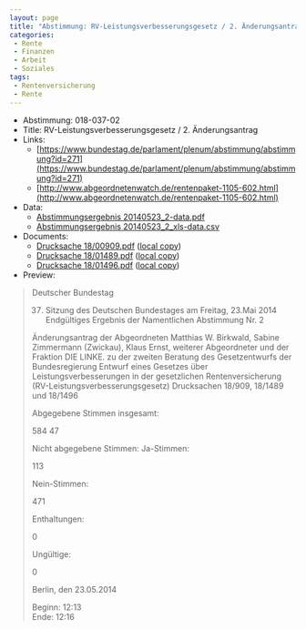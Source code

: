 ```yaml
---
layout: page
title: "Abstimmung: RV-Leistungsverbesserungsgesetz / 2. Änderungsantrag"
categories:
 - Rente
 - Finanzen
 - Arbeit
 - Soziales
tags:
 - Rentenversicherung
 - Rente
---
```


* Abstimmung: 018-037-02
* Title: RV-Leistungsverbesserungsgesetz / 2. Änderungsantrag
* Links: 
    * [https://www.bundestag.de/parlament/plenum/abstimmung/abstimmung?id=271](https://www.bundestag.de/parlament/plenum/abstimmung/abstimmung?id=271)
    * [http://www.abgeordnetenwatch.de/rentenpaket-1105-602.html](http://www.abgeordnetenwatch.de/rentenpaket-1105-602.html)
* Data: 
    * [Abstimmungsergebnis 20140523_2-data.pdf](/res/abstimmungsliste/20140523_2-data.pdf)
    * [Abstimmungsergebnis 20140523_2_xls-data.csv](/res/abstimmungsliste/analyses/20140523_2_xls-data.csv)
* Documents: 
    * [Drucksache 18/00909.pdf](http://dip21.bundestag.de/dip21/btd/18/009/1800909.pdf) ([local copy](/res/abstimmungsdaten/018-037-02/1800909.pdf))
    * [Drucksache 18/01489.pdf](http://dip21.bundestag.de/dip21/btd/18/014/1801489.pdf) ([local copy](/res/abstimmungsdaten/018-037-02/1801489.pdf))
    * [Drucksache 18/01496.pdf](http://dip21.bundestag.de/dip21/btd/18/014/1801496.pdf) ([local copy](/res/abstimmungsdaten/018-037-02/1801496.pdf))
* Preview: 
> Deutscher Bundestag
> 
> 37. Sitzung des Deutschen Bundestages
> am Freitag, 23.Mai 2014
> Endgültiges Ergebnis der Namentlichen Abstimmung Nr. 2
> 
> Änderungsantrag der Abgeordneten Matthias W. Birkwald, Sabine Zimmermann
> (Zwickau), Klaus Ernst, weiterer Abgeordneter und der Fraktion DIE LINKE.
> zu der zweiten Beratung des Gesetzentwurfs der Bundesregierung
> Entwurf eines Gesetzes über Leistungsverbesserungen in der gesetzlichen
> Rentenversicherung (RV-Leistungsverbesserungsgesetz)
> Drucksachen 18/909, 18/1489 und 18/1496
> 
> Abgegebene Stimmen insgesamt:
> 
> 584
> 47
> 
> Nicht abgegebene Stimmen:
> Ja-Stimmen:
> 
> 113
> 
> Nein-Stimmen:
> 
> 471
> 
> Enthaltungen:
> 
> 0
> 
> Ungültige:
> 
> 0
> 
> Berlin, den 23.05.2014
> 
> Beginn: 12:13  
> Ende: 12:16
